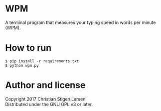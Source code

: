 WPM
===

A terminal program that measures your typing speed in words per minute (WPM).

How to run
==========

    $ pip install -r requirements.txt
    $ python wpm.py

Author and license
==================

Copyright 2017 Christian Stigen Larsen  
Distributed under the GNU GPL v3 or later.
